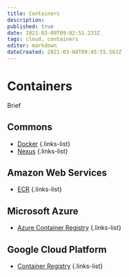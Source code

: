 ```yaml
---
title: Containers
description: 
published: true
date: 2021-03-09T09:02:51.233Z
tags: cloud, containers
editor: markdown
dateCreated: 2021-03-08T09:45:55.563Z
---
```


# Containers
Brief
## Commons
- [Docker](/training/cloud_and_devops/tbd)
{.links-list}
- [Nexus](/training/cloud_and_devops/tbd)
{.links-list}
## Amazon Web Services
- [ECR](/training/aws/ecr)
{.links-list}
## Microsoft Azure
- [Azure Container Registry](/training/azure/azure_container_registry)
{.links-list}
## Google Cloud Platform
- [Container Registry](/training/container_registry)
{.links-list}